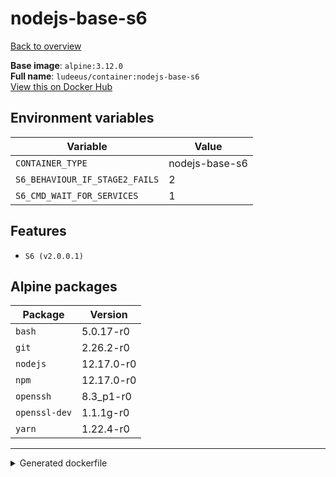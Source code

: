 # nodejs-base-s6

[Back to overview](../index.md)

**Base image**: `alpine:3.12.0`  
**Full name**: `ludeeus/container:nodejs-base-s6`  
[View this on Docker Hub](https://hub.docker.com/r/ludeeus/container/tags?page=1&name=nodejs-base-s6)

## Environment variables

Variable | Value 
-- | --
`CONTAINER_TYPE` | nodejs-base-s6
`S6_BEHAVIOUR_IF_STAGE2_FAILS` | 2
`S6_CMD_WAIT_FOR_SERVICES` | 1

## Features

- `S6 (v2.0.0.1)`

## Alpine packages

Package | Version 
-- | --
`bash` | 5.0.17-r0
`git` | 2.26.2-r0
`nodejs` | 12.17.0-r0
`npm` | 12.17.0-r0
`openssh` | 8.3_p1-r0
`openssl-dev` | 1.1.1g-r0
`yarn` | 1.22.4-r0



***
<details>
<summary>Generated dockerfile</summary>

<pre>
FROM alpine:3.12.0

ENV CONTAINER_TYPE=nodejs-base-s6
ENV S6_BEHAVIOUR_IF_STAGE2_FAILS=2
ENV S6_CMD_WAIT_FOR_SERVICES=1

COPY rootfs/s6/install /s6/install

RUN  \ 
    apk add --no-cache  \ 
        bash=5.0.17-r0 \ 
        git=2.26.2-r0 \ 
        nodejs=12.17.0-r0 \ 
        npm=12.17.0-r0 \ 
        openssh=8.3_p1-r0 \ 
        openssl-dev=1.1.1g-r0 \ 
        yarn=1.22.4-r0 \ 
    && bash /s6/install \ 
    && rm -R /s6 \ 
    && rm -rf /var/cache/apk/* \ 
    && rm -fr /tmp/* /var/{cache,log}/*



LABEL org.opencontainers.image.authors="Ludeeus <hi@ludeeus.dev>"
LABEL org.opencontainers.image.created="2020-07-19T16:44:38.163962"
LABEL org.opencontainers.image.description="None"
LABEL org.opencontainers.image.documentation="https://ludeeus.github.io/container/tags/nodejs-base-s6"
LABEL org.opencontainers.image.licenses="MIT"
LABEL org.opencontainers.image.revision="589fbf4053c7812b821060e23794a83a031007b5"
LABEL org.opencontainers.image.source="https://github.com/ludeeus/container"
LABEL org.opencontainers.image.title="Nodejs-Base-S6"
LABEL org.opencontainers.image.url="https://ludeeus.github.io/container/tags/nodejs-base-s6"
LABEL org.opencontainers.image.vendor="Ludeeus"
LABEL org.opencontainers.image.version="589fbf4053c7812b821060e23794a83a031007b5"
</pre>

<i>This is a generated version of the context used while building the container, some of the labels will not be correct since they use information in the action that publishes the container</i>
</details>
